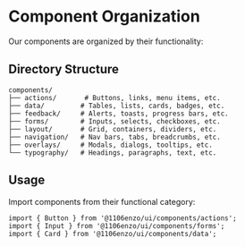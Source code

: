 # Component Organization

Our components are organized by their functionality:

## Directory Structure

```
components/
├── actions/       # Buttons, links, menu items, etc.
├── data/         # Tables, lists, cards, badges, etc.
├── feedback/     # Alerts, toasts, progress bars, etc.
├── forms/        # Inputs, selects, checkboxes, etc.
├── layout/       # Grid, containers, dividers, etc.
├── navigation/   # Nav bars, tabs, breadcrumbs, etc.
├── overlays/     # Modals, dialogs, tooltips, etc.
└── typography/   # Headings, paragraphs, text, etc.
```

## Usage

Import components from their functional category:

```tsx
import { Button } from '@1106enzo/ui/components/actions';
import { Input } from '@1106enzo/ui/components/forms';
import { Card } from '@1106enzo/ui/components/data';
``` 